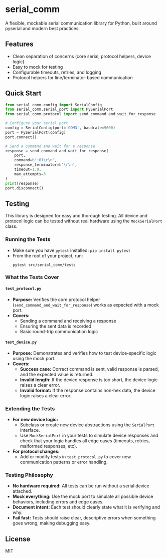 # serial_comm

A flexible, mockable serial communication library for Python, built around pyserial and modern best practices.

## Features
- Clean separation of concerns (core serial, protocol helpers, device logic)
- Easy to mock for testing
- Configurable timeouts, retries, and logging
- Protocol helpers for line/terminator-based communication

## Quick Start

```python
from serial_comm.config import SerialConfig
from serial_comm.serial_port import PySerialPort
from serial_comm.protocol import send_command_and_wait_for_response

# Configure your serial port
config = SerialConfig(port='COM3', baudrate=9600)
port = PySerialPort(config)
port.connect()

# Send a command and wait for a response
response = send_command_and_wait_for_response(
    port,
    command=b':01\r\n',
    response_terminator=b'\r\n',
    timeout=1.0,
    max_attempts=3
)
print(response)
port.disconnect()
```

## Testing

This library is designed for easy and thorough testing. All device and protocol logic can be tested without real hardware using the `MockSerialPort` class.

### Running the Tests

- Make sure you have `pytest` installed: `pip install pytest`
- From the root of your project, run:
  ```
  pytest src/serial_comm/tests
  ```

### What the Tests Cover

#### `test_protocol.py`
- **Purpose:** Verifies the core protocol helper (`send_command_and_wait_for_response`) works as expected with a mock port.
- **Covers:**
  - Sending a command and receiving a response
  - Ensuring the sent data is recorded
  - Basic round-trip communication logic

#### `test_device.py`
- **Purpose:** Demonstrates and verifies how to test device-specific logic using the mock port.
- **Covers:**
  - **Success case:** Correct command is sent, valid response is parsed, and the expected value is returned.
  - **Invalid length:** If the device response is too short, the device logic raises a clear error.
  - **Invalid format:** If the response contains non-hex data, the device logic raises a clear error.

### Extending the Tests

- **For new device logic:**
  - Subclass or create new device abstractions using the `SerialPort` interface.
  - Use `MockSerialPort` in your tests to simulate device responses and check that your logic handles all edge cases (timeouts, retries, malformed responses, etc).
- **For protocol changes:**
  - Add or modify tests in `test_protocol.py` to cover new communication patterns or error handling.

### Testing Philosophy

- **No hardware required:** All tests can be run without a serial device attached.
- **Mock everything:** Use the mock port to simulate all possible device behaviors, including errors and edge cases.
- **Document intent:** Each test should clearly state what it is verifying and why.
- **Fail fast:** Tests should raise clear, descriptive errors when something goes wrong, making debugging easy.

## License
MIT 